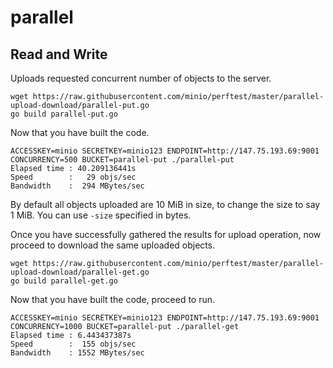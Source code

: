 # parallel

## Read and Write

Uploads requested concurrent number of objects to the server.

```
wget https://raw.githubusercontent.com/minio/perftest/master/parallel-upload-download/parallel-put.go
go build parallel-put.go
```

Now that you have built the code.

```
ACCESSKEY=minio SECRETKEY=minio123 ENDPOINT=http://147.75.193.69:9001 CONCURRENCY=500 BUCKET=parallel-put ./parallel-put
Elapsed time : 40.209136441s
Speed        :   29 objs/sec
Bandwidth    :  294 MBytes/sec
```

By default all objects uploaded are 10 MiB in size, to change the size to say 1 MiB. You can use `-size` specified in bytes.

Once you have successfully gathered the results for upload operation, now proceed to download the same uploaded objects.

```
wget https://raw.githubusercontent.com/minio/perftest/master/parallel-upload-download/parallel-get.go
go build parallel-get.go
```

Now that you have built the code, proceed to run.
```
ACCESSKEY=minio SECRETKEY=minio123 ENDPOINT=http://147.75.193.69:9001 CONCURRENCY=1000 BUCKET=parallel-put ./parallel-get
Elapsed time : 6.443437387s
Speed        :  155 objs/sec
Bandwidth    : 1552 MBytes/sec
```
